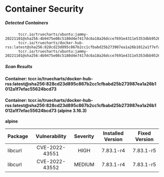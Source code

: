 # Container Security

##### Detected Containers

          tccr.io/truecharts/ubuntu:jammy-20221101@sha256:4b9475e08c5180d4e7417dc6a18a26dcce7691e4311e5353dbb952645c5ff43f
          tccr.io/truecharts/docker-hub-rss:latest@sha256:828cd23d895c867b2cc1cfbabd25b273987ea1a26b1012a1f7efac55624bcd73
          tccr.io/truecharts/ubuntu:jammy-20221101@sha256:4b9475e08c5180d4e7417dc6a18a26dcce7691e4311e5353dbb952645c5ff43f

##### Scan Results

**Container: tccr.io/truecharts/docker-hub-rss:latest@sha256:828cd23d895c867b2cc1cfbabd25b273987ea1a26b1012a1f7efac55624bcd73**

#### Container: tccr.io/truecharts/docker-hub-rss:latest@sha256:828cd23d895c867b2cc1cfbabd25b273987ea1a26b1012a1f7efac55624bcd73 (alpine 3.16.3)
    

**alpine**

      
| Package         |    Vulnerability   |   Severity  |  Installed Version | Fixed Version |
|:----------------|:------------------:|:-----------:|:------------------:|:-------------:|
| libcurl         |    CVE-2022-43551   |   HIGH  |  7.83.1-r4 | 7.83.1-r5 |
| libcurl         |    CVE-2022-43552   |   MEDIUM  |  7.83.1-r4 | 7.83.1-r5 |

